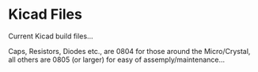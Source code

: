 # Kicad Files
Current Kicad build files...

Caps, Resistors, Diodes etc., are 0804 for those around the Micro/Crystal, all others are 0805 (or larger) for easy of assemply/maintenance...

